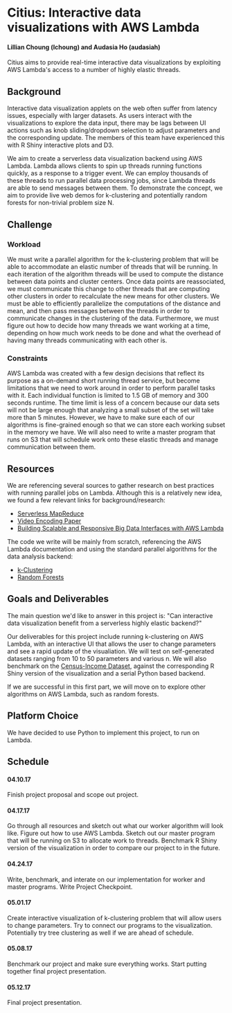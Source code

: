 # Citius: Interactive data visualizations with AWS Lambda
#### Lillian Choung (lchoung) and Audasia Ho (audasiah)

Citius aims to provide real-time interactive data visualizations by exploiting AWS Lambda's access to a number of highly elastic threads.

## Background

Interactive data visualization applets on the web often suffer from latency issues, especially with larger datasets. As users interact with the visualizations to explore the data input, there may be lags between UI actions such as knob sliding/dropdown selection to adjust parameters and the corresponding update. The members of this team have experienced this with R Shiny interactive plots and D3.

We aim to create a serverless data visualization backend using AWS Lambda. Lambda allows clients to spin up threads running functions quickly, as a response to a trigger event. We can employ thousands of these threads to run parallel data processing jobs, since Lambda threads are able to send messages between them. To demonstrate the concept, we aim to provide live web demos for k-clustering and potentially random forests for non-trivial problem size N. 

## Challenge

### Workload
We must write a parallel algorithm for the k-clustering problem that will be able to accommodate an elastic number of threads that will be running. In each iteration of the algorithm threads will be used to compute the distance between data points and cluster centers. Once data points are reassociated, we must communicate this change to other threads that are computing other clusters in order to recalculate the new means for other clusters. We must be able to efficiently parallelize the computations of the distance and mean, and then pass messages between the threads in order to communicate changes in the clustering of the data. Furthermore, we must figure out how to decide how many threads we want working at a time, depending on how much work needs to be done and what the overhead of having many threads communicating with each other is.

### Constraints
AWS Lambda was created with a few design decisions that reflect its purpose as a on-demand short running thread service, but become limitations that we need to work around in order to perform parallel tasks with it. Each individual function is limited to 1.5 GB of memory and 300 seconds runtime. The time limit is less of a concern because our data sets will not be large enough that analyzing a small subset of the set will take more than 5 minutes. However, we have to make sure each of our algorithms is fine-grained enough so that we can store each working subset in the memory we have. We will also need to write a master program that runs on S3 that will schedule work onto these elastic threads and manage communication between them.

## Resources
We are referencing several sources to gather research on best practices with running parallel jobs on Lambda. Although this is a relatively new idea, we found a few relevant links for background/research:

- [Serverless MapReduce](http://tothestars.io/blog/2016/11/2/serverless-mapreduce)
- [Video Encoding Paper](https://www.usenix.org/conference/nsdi17/technical-sessions/presentation/fouladi)
- [Building Scalable and Responsive Big Data Interfaces with AWS Lambda](https://aws.amazon.com/blogs/big-data/building-scalable-and-responsive-big-data-interfaces-with-aws-lambda/)

The code we write will be mainly from scratch, referencing the AWS Lambda documentation and using the standard parallel algorithms for the data analysis backend:

- [k-Clustering](insertpaperhere.com)
- [Random Forests](somepaperhere.com)

## Goals and Deliverables

The main question we'd like to answer in this project is: "Can interactive data visualization benefit from a serverless highly elastic backend?" 

Our deliverables for this project include running k-clustering on AWS Lambda, with an interactive UI that allows the user to change parameters and see a rapid update of the visualiation. We will test on self-generated datasets ranging from 10 to 50 parameters and various n. We will also benchmark on the [Census-Income Dataset](https://archive.ics.uci.edu/ml/datasets/Census-Income+(KDD)), against the corresponding R Shiny version of the visualization and a serial Python based backend. 

If we are successful in this first part, we will move on to explore other algorithms on AWS Lambda, such as random forests. 

## Platform Choice
We have decided to use Python to implement this project, to run on Lambda.

## Schedule
#### 04.10.17
Finish project proposal and scope out project.
#### 04.17.17
Go through all resources and sketch out what our worker algorithm will look like. Figure out how to use AWS Lambda. Sketch out our master program that will be running on S3 to allocate work to threads. Benchmark R Shiny version of the visualization in order to compare our project to in the future.
#### 04.24.17
Write, benchmark, and interate on our implementation for worker and master programs. Write Project Checkpoint.
#### 05.01.17
Create interactive visualization of k-clustering problem that will allow users to change parameters. Try to connect our programs to the visualization. Potentially try tree clustering as well if we are ahead of schedule.
#### 05.08.17
Benchmark our project and make sure everything works. Start putting together final project presentation.
#### 05.12.17
Final project presentation.


